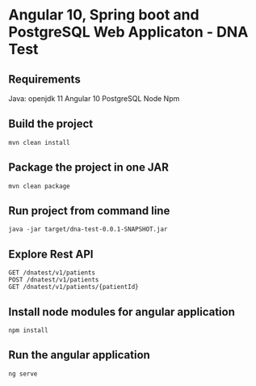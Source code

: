 # Angular 10, Spring boot and PostgreSQL Web Applicaton - DNA Test

## Requirements

 Java: openjdk 11
 Angular 10
 PostgreSQL
 Node
 Npm

## Build the project

    mvn clean install

## Package the project in one JAR

    mvn clean package

## Run project from command line
	
	java -jar target/dna-test-0.0.1-SNAPSHOT.jar
	
## Explore Rest API

	GET /dnatest/v1/patients
	POST /dnatest/v1/patients
	GET /dnatest/v1/patients/{patientId} 
	
## Install node modules for angular application

	npm install
	
## Run the angular application

	ng serve
	
